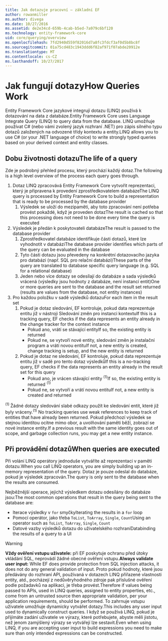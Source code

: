 ```yaml
---
title: Jak dotazuje pracovní – základní EF
author: rowanmiller
ms.author: divega
ms.date: 10/27/2016
ms.assetid: de2e34cd-659b-4cab-b5ed-7a979c6bf120
ms.technology: entity-framework-core
uid: core/querying/overview
ms.openlocfilehash: 7fd2940d559f82016d7a8fc3fdcf3af0d5b8bc8f
ms.sourcegitcommit: 01a75cd483c1943ddd6f82af971f07abde20912e
ms.translationtype: MT
ms.contentlocale: cs-CZ
ms.lasthandoff: 10/27/2017
---
```

# <a name="how-queries-work"></a><span data-ttu-id="01fc9-102">Jak fungují dotazy</span><span class="sxs-lookup"><span data-stu-id="01fc9-102">How Queries Work</span></span>

<span data-ttu-id="01fc9-103">Entity Framework Core jazykové integrují dotazu (LINQ) používá k dotazování na data z databáze.</span><span class="sxs-lookup"><span data-stu-id="01fc9-103">Entity Framework Core uses Language Integrate Query (LINQ) to query data from the database.</span></span> <span data-ttu-id="01fc9-104">LINQ umožňuje používat C# (nebo vámi zvolený jazyk rozhraní .NET) pro zápis silného typu dotazů založených na odvozené třídy kontextu a entity.</span><span class="sxs-lookup"><span data-stu-id="01fc9-104">LINQ allows you to use C# (or your .NET language of choice) to write strongly typed queries based on your derived context and entity classes.</span></span>

## <a name="the-life-of-a-query"></a><span data-ttu-id="01fc9-105">Dobu životnosti dotazu</span><span class="sxs-lookup"><span data-stu-id="01fc9-105">The life of a query</span></span>

<span data-ttu-id="01fc9-106">Zde je podrobný přehled procesu, který prochází každý dotaz.</span><span class="sxs-lookup"><span data-stu-id="01fc9-106">The following is a high level overview of the process each query goes through.</span></span>

1. <span data-ttu-id="01fc9-107">Dotaz LINQ zpracovává Entity Framework Core vytvořit reprezentaci, který je připravena k provedení zprostředkovatelem databáze</span><span class="sxs-lookup"><span data-stu-id="01fc9-107">The LINQ query is processed by Entity Framework Core to build a representation that is ready to be processed by the database provider</span></span>
   1. <span data-ttu-id="01fc9-108">Výsledek se uloží do mezipaměti, aby toto zpracování není potřeba provést pokaždé, když je proveden dotaz</span><span class="sxs-lookup"><span data-stu-id="01fc9-108">The result is cached so that this processing does not need to be done every time the query is executed</span></span>
2. <span data-ttu-id="01fc9-109">Výsledek je předán k poskytovateli databáze</span><span class="sxs-lookup"><span data-stu-id="01fc9-109">The result is passed to the database provider</span></span>
   1. <span data-ttu-id="01fc9-110">Zprostředkovatel databáze identifikuje části dotazů, které lze vyhodnotit v databázi</span><span class="sxs-lookup"><span data-stu-id="01fc9-110">The database provider identifies which parts of the query can be evaluated in the database</span></span>
   2. <span data-ttu-id="01fc9-111">Tyto části dotazu jsou převedeny na konkrétní dotazovacího jazyka pro databázi (např. SQL pro relační databázi)</span><span class="sxs-lookup"><span data-stu-id="01fc9-111">These parts of the query are translated to database specific query language (e.g. SQL for a relational database)</span></span>
   3. <span data-ttu-id="01fc9-112">Jeden nebo více dotazy se odesílají do databáze a sada výsledků vrácená (výsledky jsou hodnoty z databáze, není instancí entit)</span><span class="sxs-lookup"><span data-stu-id="01fc9-112">One or more queries are sent to the database and the result set returned (results are values from the database, not entity instances)</span></span>
3. <span data-ttu-id="01fc9-113">Pro každou položku v sadě výsledků dotazu</span><span class="sxs-lookup"><span data-stu-id="01fc9-113">For each item in the result set</span></span>
   1. <span data-ttu-id="01fc9-114">Pokud je dotaz sledování, EF kontroluje, pokud data reprezentuje entitu již v nástroji Sledování změn pro instanci kontextu</span><span class="sxs-lookup"><span data-stu-id="01fc9-114">If this is a tracking query, EF checks if the data represents an entity already in the change tracker for the context instance</span></span>
      * <span data-ttu-id="01fc9-115">Pokud ano, vrátí se stávající entity</span><span class="sxs-lookup"><span data-stu-id="01fc9-115">If so, the existing entity is returned</span></span>
      * <span data-ttu-id="01fc9-116">Pokud ne, se vytvoří nové entity, sledování změn je instalační program a vrátí novou entitu</span><span class="sxs-lookup"><span data-stu-id="01fc9-116">If not, a new entity is created, change tracking is setup, and the new entity is returned</span></span>
   2. <span data-ttu-id="01fc9-117">Pokud je dotaz ne sledování, EF kontroluje, pokud data reprezentuje entitu již v sadě pro tento dotaz výsledků</span><span class="sxs-lookup"><span data-stu-id="01fc9-117">If this is a no-tracking query, EF checks if the data represents an entity already in the result set for this query</span></span>
      * <span data-ttu-id="01fc9-118">Pokud ano, je vrácen stávající entity <sup>(1)</sup></span><span class="sxs-lookup"><span data-stu-id="01fc9-118">If so, the existing entity is returned <sup>(1)</sup></span></span>
      * <span data-ttu-id="01fc9-119">Pokud ne, se vytvoří a vrátí novou entitu</span><span class="sxs-lookup"><span data-stu-id="01fc9-119">If not, a new entity is created and returned</span></span>

<span data-ttu-id="01fc9-120"><sup>(1) </sup> Žádné dotazy sledování slabé odkazy použít ke sledování entit, které již byly vráceny.</span><span class="sxs-lookup"><span data-stu-id="01fc9-120"><sup>(1)</sup> No tracking queries use weak references to keep track of entities that have already been returned.</span></span> <span data-ttu-id="01fc9-121">Pokud předchozí výsledek se stejnou identitou ocitne mimo obor, a uvolňování paměti běží, zobrazí se nové instance entity.</span><span class="sxs-lookup"><span data-stu-id="01fc9-121">If a previous result with the same identity goes out of scope, and garbage collection runs, you may get a new entity instance.</span></span>

## <a name="when-queries-are-executed"></a><span data-ttu-id="01fc9-122">Při provádění dotazů</span><span class="sxs-lookup"><span data-stu-id="01fc9-122">When queries are executed</span></span>

<span data-ttu-id="01fc9-123">Při volání LINQ operátory jednoduše vytváříte až reprezentaci v paměti dotazu.</span><span class="sxs-lookup"><span data-stu-id="01fc9-123">When you call LINQ operators, you are simply building up an in-memory representation of the query.</span></span> <span data-ttu-id="01fc9-124">Dotaz je pouze odeslal do databáze, pokud je výsledek zpracován.</span><span class="sxs-lookup"><span data-stu-id="01fc9-124">The query is only sent to the database when the results are consumed.</span></span>

<span data-ttu-id="01fc9-125">Nejběžnější operace, jejichž výsledkem dotazu odesílány do databáze jsou:</span><span class="sxs-lookup"><span data-stu-id="01fc9-125">The most common operations that result in the query being sent to the database are:</span></span>
* <span data-ttu-id="01fc9-126">Iterace výsledky v `for` smyčky</span><span class="sxs-lookup"><span data-stu-id="01fc9-126">Iterating the results in a `for` loop</span></span>
* <span data-ttu-id="01fc9-127">Pomocí operátor, jako třeba `ToList`, `ToArray`, `Single`, `Count`</span><span class="sxs-lookup"><span data-stu-id="01fc9-127">Using an operator such as `ToList`, `ToArray`, `Single`, `Count`</span></span>
* <span data-ttu-id="01fc9-128">Datové vazby výsledků dotazu do uživatelského rozhraní</span><span class="sxs-lookup"><span data-stu-id="01fc9-128">Databinding the results of a query to a UI</span></span>

> [!WARNING]  
> <span data-ttu-id="01fc9-129">**Vždy ověření vstupu uživatele:** při EF poskytuje ochranu před útoky vkládání SQL, neprovádí žádné obecné ověření vstupu.</span><span class="sxs-lookup"><span data-stu-id="01fc9-129">**Always validate user input:** While EF does provide protection from SQL injection attacks, it does not do any general validation of input.</span></span> <span data-ttu-id="01fc9-130">Proto pokud hodnoty, které jsou předávány do rozhraní API, používaná v dotazech LINQ přiřazené vlastnosti entity, atd., pocházejí z nedůvěryhodného zdroje pak příslušné ověření podle požadavků na aplikaci, je třeba provést.</span><span class="sxs-lookup"><span data-stu-id="01fc9-130">Therefore if values being passed to APIs, used in LINQ queries, assigned to entity properties, etc., come from an untrusted source then appropriate validation, per your application requirements, should be performed.</span></span> <span data-ttu-id="01fc9-131">To zahrnuje vstupu uživatele umožňuje dynamicky vytvářet dotazy.</span><span class="sxs-lookup"><span data-stu-id="01fc9-131">This includes any user input used to dynamically construct queries.</span></span> <span data-ttu-id="01fc9-132">I když se používá LINQ, pokud je přijímáte zadání uživatele ve výrazy, které potřebujete, abyste měli jistotu, než jenom zamýšlený výrazy se vytvářejí lze sestavit.</span><span class="sxs-lookup"><span data-stu-id="01fc9-132">Even when using LINQ, if you are accepting user input to build expressions you need to make sure than only intended expressions can be constructed.</span></span>
